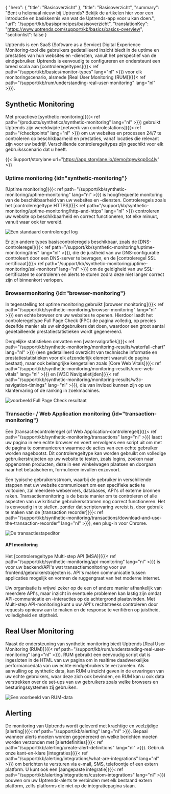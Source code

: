 {
  "hero": {
    "title": "Basisoverzicht"
  },
  "title": "Basisoverzicht",
  "summary": "Bent u helemaal nieuw bij Uptrends? Bekijk de artikelen hier voor een introductie en basiskennis van wat de Uptrends-app voor u kan doen.",
  "url": "/support/kb/basisprincipes/basisoverzicht",
  "translationKey": "https://www.uptrends.com/support/kb/basics/basics-overview",
  "sectionlist": false
}

Uptrends is een SaaS (Software as a Service) Digital Experience Monitoring-tool die gebruikers gedetailleerd inzicht biedt in de uptime en prestaties van hun websites en -diensten, vanuit het perspectief van de eindgebruiker. Uptrends is eenvoudig te configureren en ondersteunt een breed scala aan [controleregeltypes]({{< ref path="/support/kb/basics/monitor-types" lang="nl" >}}) voor elk monitoringscenario, alsmede [Real User Monitoring (RUM)]({{< ref path="/support/kb/rum/understanding-real-user-monitoring" lang="nl" >}}).

## Synthetic Monitoring

Met proactieve [synthetic monitoring]({{< ref path="/products/synthetics/synthetic-monitoring" lang="nl" >}}) gebruikt Uptrends zijn wereldwijde [netwerk van controlestations]({{< ref path="/checkpoints" lang="nl" >}}) om uw websites en processen 24/7 te controleren op beschikbaarheid en prestaties, vanaf locaties die relevant zijn voor uw bedrijf. Verschillende controleregeltypes zijn geschikt voor elk gebruiksscenario dat u heeft.

{{< Support/storylane url="https://app.storylane.io/demo/tqewkqp0c4ly" >}}

### Uptime monitoring {id="synthetic-monitoring"}

[Uptime monitoring]({{< ref path="/support/kb/synthetic-monitoring/uptime-monitoring" lang="nl" >}}) is hoogfrequente monitoring van de beschikbaarheid van uw websites en -diensten. Controleregels zoals het [controleregeltype HTTPS]({{< ref path="/support/kb/synthetic-monitoring/uptime-monitoring/http-and-https" lang="nl" >}}) controleren uw website op beschikbaarheid en correct functioneren, tot elke minuut, vanuit waar ook ter wereld.

![Een standaard controleregel log](/img/content/scr-basics-uptimelog_020224.min.png)

Er zijn andere types basiscontroleregels beschikbaar, zoals de [DNS-controleregel]({{< ref path="/support/kb/synthetic-monitoring/uptime-monitoring/dns" lang="nl" >}}), die de juistheid van uw DNS-configuratie controleert door een DNS-server te bevragen, en de [controleregel SSL certificaat]({{< ref path="/support/kb/synthetic-monitoring/uptime-monitoring/ssl-monitors" lang="nl" >}}) om de geldigheid van uw SSL-certificaten te controleren en alerts te sturen zodra deze niet langer correct zijn of binnenkort verlopen.

### Browsermonitoring {id="browser-monitoring"}

In tegenstelling tot uptime monitoring gebruikt [browser monitoring]({{< ref path="/support/kb/synthetic-monitoring/browser-monitoring" lang="nl" >}}) een echte browser om uw websites te openen. Hierdoor laadt het controleregeltype Full Page Check (FPC) de pagina volledig, op precies dezelfde manier als uw eindgebruikers dat doen, waardoor een groot aantal gedetailleerde prestatiestatistieken wordt gegenereerd.

Dergelijke statistieken omvatten een [watervalgrafiek]({{< ref path="/support/kb/synthetic-monitoring/monitoring-results/waterfall-chart" lang="nl" >}}) (een gedetailleerd overzicht van technische informatie en prestatiestatistieken voor elk afzonderlijk element waaruit de pagina bestaat), maar ook belangrijke kengetallen zoals [Core Web Vitals]({{< ref path="/support/kb/synthetic-monitoring/monitoring-results/core-web-vitals" lang="nl" >}}) en [W3C Navigatietijden]({{< ref path="/support/kb/synthetic-monitoring/monitoring-results/w3c-navigation-timings" lang="nl" >}}), die van invloed kunnen zijn op uw klantervaring of de ranking in zoekmachines.

![voorbeeld Full Page Check resultaat](/img/content/scr-fpc-result-basics.min.png)

### Transactie- / Web Application monitoring {id="transaction-monitoring"}

Een [transactiecontroleregel (of Web Application-controleregel)]({{< ref path="/support/kb/synthetic-monitoring/transactions" lang="nl" >}}) laadt uw pagina in een echte browser en voert vervolgens een script uit om met de pagina te communiceren waarmee de acties van een echte gebruiker worden nagebootst. Dit controleregeltype kan worden gebruikt om volledige gebruikerstrajecten op uw website te testen, zoals logins, zoeken naar opgenomen producten, deze in een winkelwagen plaatsen en doorgaan naar het betaalscherm, formulieren invullen enzovoort.

Een typische gebruikersstroom, waarbij de gebruiker in verschillende stappen met uw website communiceert om een specifieke actie te voltooien, zal meerdere webservers, databases, API's of externe bronnen raken. Transactiemonitoring is de beste manier om te controleren of alle aspecten van uw kritische gebruikersstromen nog correct functioneren. Het is eenvoudig in te stellen, zonder dat scriptervaring vereist is, door gebruik te maken van de [transaction recorder]({{< ref path="/support/kb/synthetic-monitoring/transactions/download-and-use-the-transaction-recorder" lang="nl" >}}), een plug-in voor Chrome.

![De transactiestapeditor](/img/content/scr-transaction-steps-basics_020224.min.png)

#### API monitoring

Het [controleregeltype Multi-step API (MSA)]({{< ref path="/support/kb/synthetic-monitoring/api-monitoring" lang="nl" >}}) is voor uw backend/API's wat transactiemonitoring voor uw frontend/gebruikerstrajecten is. API's maken communicatie tussen applicaties mogelijk en vormen de ruggengraat van het moderne internet.

Uw organisatie is vrijwel zeker op de een of andere manier afhankelijk van meerdere API's, maar inzicht in eventuele problemen kan lastig zijn omdat API-communicatie en -interacties op de achtergrond plaatsvinden. Met Multi-step API-monitoring kunt u uw API's rechtstreeks controleren door requests opnieuw aan te maken en de response te verifiëren op juistheid, volledigheid en stiptheid.

## Real User Monitoring

Naast de ondersteuning van synthetic monitoring biedt Uptrends [Real User Monitoring (RUM)]({{< ref path="/support/kb/rum/understanding-real-user-monitoring" lang="nl" >}}). RUM gebruikt een eenvoudig script dat is ingesloten in de HTML van uw pagina om in realtime daadwerkelijke performancedata van uw echte eindgebruikers te verzamelen. Als aanvulling op synthetic data, kan RUM u inzicht geven in de ervaringen van uw echte gebruikers, waar deze zich ook bevinden, en RUM kan u ook data verstrekken over de set-ups van uw gebruikers zoals welke browsers en besturingssystemen zij gebruiken.

![Een voorbeeld van RUM-data](/img/content/scr-rum-map-basics_020224.min.png)

## Alerting

De monitoring van Uptrends wordt geleverd met krachtige en veelzijdige [alerting]({{< ref path="/support/kb/alerting" lang="nl" >}}). Bepaal wanneer alerts moeten worden gegenereerd en welke berichten moeten worden verzonden met [alertdefinities]({{< ref path="/support/kb/alerting/create-alert-definitions" lang="nl" >}}). Gebruik onze kant-en-klare [integraties]({{< ref path="/support/kb/alerting/integrations/what-are-integrations" lang="nl" >}}) om berichten te versturen via e-mail, SMS, telefoontje of een extern platform. U kunt ook een [aangepaste integratie]({{< ref path="/support/kb/alerting/integrations/custom-integrations" lang="nl" >}}) bouwen om uw Uptrends-alerts te verbinden met elk bestaand extern platform, zelfs platforms die niet op de integratiepagina staan.

